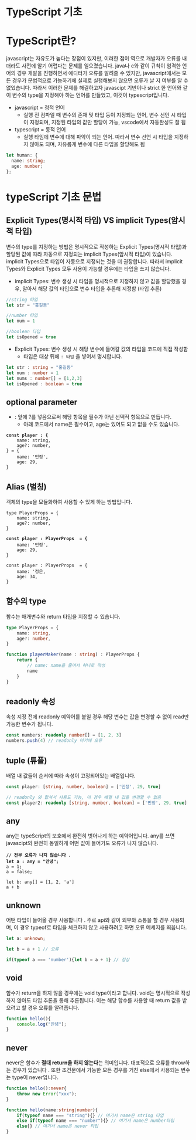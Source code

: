 # TypeScript 기초

# TypeScript란?

javascript는 자유도가  높다는 장점이 있지만, 이러한 점이 역으로 개발자가 오류를 내더라도 사전에 알기 어렵다는 문제를 일으켰습니다. java나 c와 같이 규칙이 엄격한 언어의 경우 개발을 진행하면서 에디터가 오류를 알려줄 수 있지만, javascript에서는 모든 경우가 문법적으로 가능하기에 실제로 실행해보지 않으면 오류가 날 지 여부를 알 수 없었습니다. 따라서 이러한 문제를 해결하고자 javascipt 기반이나 strict 한 언어와 같이 변수의 type을 지정해야 하는 언어를 만들었고, 이것이 typescript입니다.

* javascript = 정적 언어
  * 실행 전 컴파일 때 변수의 존재 및 타입 등이 지정되는 언어, 변수 선언 시 타입이 지정되며, 지정된 타입의 값만 할당이 가능, vscode에서 자동완성도 잘 됨
* typescript = 동적 언어
  * 실행 타임에 변수에 대해 파악이 되는 언어. 따라서 변수 선언 시 타입을 지정하지 않아도 되며, 자유롭게 변수에 다른 타입을 할당해도 됨

```typescript
let human: {
  name: string;
  age: number;
};
```

# typeScript 기초 문법

## Explicit Types(명시적 타입) VS implicit Types(암시적 타입)

변수의 type를 지정하는 방법은 명시적으로 작성하는 Explicit Types(명시적 타입)과 할당된 값에 따라 자동으로 지정되는 implicit Types(암시적 타입)이 있습니다. implicit Types으로 타입이 자동으로 지정되는 것을 더 권장합니다. 따라서 implicit Types와 Explicit Types 모두 사용이 가능할 경우에는 타입을 쓰지 않습니다.

* implicit Types: 변수 생성 시 타입을 명시적으로 지정하지 않고 값을 할당했을 경우, 알아서 해당 값의 타입으로 변수 타입을 추론해 지정함  (타입 추론)

```typescript
//string 타입
let str = "홍길동"

//number 타입
let num = 1

//boolean 타입
let isOpened = true
```

* Explicit Types: 변수 생성 시 해당 변수에 들어갈 값의 타입을 코드에 직접 작성함
  * 타입은 대상 뒤에 `: 타입` 을 넣어서 명시합니다.

```typescript
let str : string = "홍길동"
let num : number = 1
let nums : number[] = [1,2,3]
let isOpened : boolean = true
```

## optional parameter

* : 앞에 ?를 넣음으로써 해당 항목을 필수가 아닌 선택적 항목으로 만듭니다.
  * 아래 코드에서 name은 필수이고, age는 있어도 되고 없을 수도 있습니다.

<pre class="language-typescript"><code class="lang-typescript"><strong>const player : {
</strong>    name: string,
    age?: number,
} = {
    name: '민정',
    age: 29,
}
</code></pre>

## Alias (별칭)

객체의 type을 모듈화하여 사용할 수 있게 하는 방법입니다.

<pre class="language-typescript"><code class="lang-typescript">type PlayerProps = {
    name: string,
    age?: number,
}
<strong>
</strong><strong>const player : PlayerProps  = {
</strong>    name: '민정',
    age: 29,
}

const player : PlayerProps  = {
    name: '정은,
    age: 34,
}
</code></pre>

## 함수의 type

함수는 매개변수와 return 타입을 지정할 수 있습니다.

```typescript
type PlayerProps = {
    name: string,
    age?: number,
}

function playerMaker(name : string) : PlayerProps {
    return {
        // name: name을 줄여서 하나로 작성 
        name
    }
}
```

## readonly 속성&#x20;

속성 지정 전에 readonly 예약어를 붙일 경우 해당 변수는 값을 변경할 수 없이 read만 가능한 변수가 됩니다.

```typescript
const numbers: readonly number[] = [1, 2, 3]
numbers.push(4) // readonly 이기에 오류
```

## tuple (튜플)

배열 내 값들이 순서에 따라 속성이 고정되어있는 배열입니다.

```typescript
const player: [string, number, boolean] = ['민정', 29, true]

// readonly 와 합쳐서 사용도 가능, 이 경우 배열 내 값을 변경할 수 없음 
const player2: readonly [string, number, boolean] = ['민정', 29, true]
```

## any

any는 typeScript의 보호에서 완전히 벗어나게 하는 예약어입니다. any를 쓰면 javascipt와 완전히 동일하게 어떤 값이 들어가도 오류가 나지 않습니다.

<pre class="language-typescript"><code class="lang-typescript"><strong>// 전부 오류가 나지 않습니다 .
</strong><strong>let a : any = "안녕";
</strong>a = 1;
a = false;

let b: any[] = [1, 2, 'a']
a + b
</code></pre>

## unknown

어떤 타입이 들어올 경우 사용합니다 . 주로 api와 같이 외부와 소통을 할 경우 사용되며, 이 경우 typeof로 타입을 체크하지 않고 사용하려고 하면 오류 메세지를 띄웁니다.

```typescript
let a: unknown;

let b = a + 1 // 오류

if(typeof a === 'number'){let b = a + 1} // 정상 
```

## void

함수가 return을 하지 않을 경우에는 void type이라고 합니다. void는 명시적으로 작성하지 않아도 타입 추론을 통해 추론됩니다. 이는 해당 함수를 사용할 때 return 값을 받으려고 할 경우 오류를 알려줍니다.

```typescript
function hello(){
    console.log("안녕");
}
```

## never

never은 함수가 **절대 return을 하지 않는다**는 의미입니다. 대표적으로 오류를 throw하는 경우가 있습니다 . 또한 조건문에서 가능한 모든 경우를 거친 else에서 사용되는 변수는 type이 never입니다.

```typescript
function hello():never{
    throw new Error("xxx");
}

function hello(name:string|number){
    if(typeof name === "string"){} // 여기서 name은 string 타입 
    else if(typeof name === "number"){} // 여기서 name은 number타입 
    else{} // 여기서 name은 never 타입 
}
```
